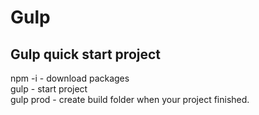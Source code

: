 # Gulp
## Gulp quick start project  
npm -i - download packages  
gulp - start project  
gulp prod - create build folder when your project finished.
